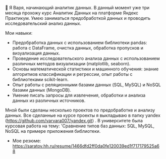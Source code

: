 👋 Я Варя, начинающий аналитик данных. В данный момент уже три месяца прохожу курс Аналитик Данных на платформе Яндекс Практикум.  Умею заниматься предобработкой данных и проводить исследовательский анализ данных. 


Мои навыки:
 - Предобработка данных с использованием библиотеки pandas: работа с DataFrame, очистка данных, обработка пропусков и  визуализация данных.
- Проведение исследовательского анализа данных с использованием различных методов визуализации (matplotlib, seaborn).
- Основы математической статистики и машинного обучения: знание алгоритмов классификации и регрессии, опыт работы с библиотеками scikit-learn.
- Опыт работы с реляционными базами данных (SQL, MySQL) и NoSQL базами данных (MongoDB).
- Умение писать запросы для извлечения, обработки и анализа данных из различных источников.



Мной  были сделаны несколько проектов по предобработке и анализу данных. Все сделанные на курсе проекты я выкладываю в папку yandex (https://github.com/varvara007/yandex.git) . В университете была курсовая работа на тему: 'Сравнение типов баз данных: SQL, MySQL, NoSQL на примере приложения библиотеки.
- Мое резюме: https://saratov.hh.ru/resume/1466dfd2ff0da0fe120039ed1f717179525a68
